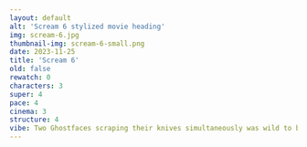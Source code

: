 ```yaml
---
layout: default
alt: 'Scream 6 stylized movie heading'
img: scream-6.jpg
thumbnail-img: scream-6-small.png
date: 2023-11-25
title: 'Scream 6'
old: false
rewatch: 0
characters: 3
super: 4
pace: 4
cinema: 3
structure: 4
vibe: Two Ghostfaces scraping their knives simultaneously was wild to behold
---
```

